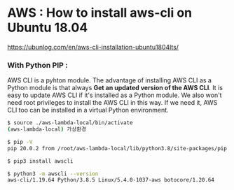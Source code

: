 # AWS : How to install aws-cli on Ubuntu 18.04

https://ubunlog.com/en/aws-cli-installation-ubuntu1804lts/

### With Python PIP :

AWS CLI is a pyhton module. The advantage of installing AWS CLI as a Python module is that always **Get an updated version of the AWS CLI**. It is easy to update AWS CLI if it's installed as a Python module. We also won't need root privileges to install the AWS CLI in this way. If we need it, AWS CLI too can be installed in a virtual Python environment.

```bash
$ source ./aws-lambda-local/bin/activate 
(aws-lambda-local) 가상환경 

$ pip -V 
pip 20.0.2 from /root/aws-lambda-local/lib/python3.8/site-packages/pip (python 3.8)

$ pip3 install awscli 

$ python3 -m awscli --version 
aws-cli/1.19.64 Python/3.8.5 Linux/5.4.0-1037-aws botocore/1.20.64
```



